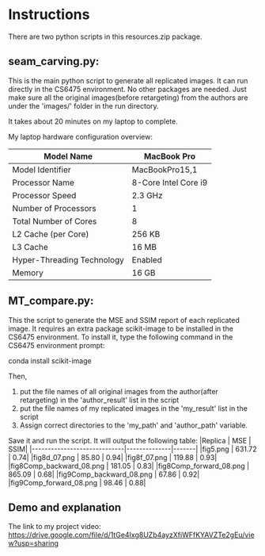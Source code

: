 # Instructions

There are two python scripts in this resources.zip package.

## seam_carving.py:

This is the main python script to generate all replicated images. It can run directly in the CS6475 environment. No other packages are needed. Just make sure all the original images(before retargeting) from the authors are under the 'images/' folder in the run directory.

It takes about 20 minutes on my laptop to complete.

My laptop hardware configuration overview:

|Model Name				        |MacBook Pro           |
|-------------------------------|----------------------|
|Model Identifier				|MacBookPro15,1        |
|Processor Name				    |8-Core Intel Core i9  |
|Processor Speed				|2.3 GHz               |
|Number of Processors			|1                     |
|Total Number of Cores			|8                     |
|L2 Cache (per Core)			|256 KB                |
|L3 Cache				        |16 MB                 |
|Hyper-Threading Technology		|Enabled               |
|Memory				            |16 GB                 |

## MT_compare.py:

This the script to generate the MSE and SSIM report of each replicated image. It requires an extra package scikit-image to be installed in the CS6475 environment. To install it, type the following command in the CS6475 environment prompt:

conda install scikit-image

Then,

1. put the file names of all original images from the author(after retargeting) in the 'author_result' list in the script
2. put the file names of my replicated images in the 'my_result' list in the script
3. Assign correct directories to the 'my_path' and 'author_path' variable.

Save it and run the script. It will output the following table:
|Replica                      |        MSE   |   SSIM|
|-----------------------------|--------------|-------|
|fig5.png                     |     631.72   |   0.74|
|fig8d_07.png                 |      85.80   |   0.94|
|fig8f_07.png                 |     119.88   |   0.93|
|fig8Comp_backward_08.png     |     181.05   |   0.83|
|fig8Comp_forward_08.png      |     865.09   |   0.68|
|fig9Comp_backward_08.png     |      67.86   |   0.92|
|fig9Comp_forward_08.png      |      98.46   |   0.88|

## Demo and explanation

The link to my project video:
<https://drive.google.com/file/d/1tGe4Ixg8UZb4ayzXfiWFfKYAVZTe2gEu/view?usp=sharing>
